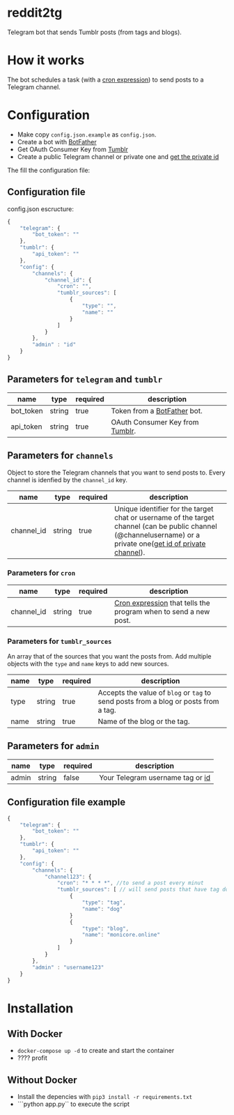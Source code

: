 # reddit2tg
Telegram bot that sends Tumblr posts (from tags and blogs).

# How it works
The bot schedules a task (with a [cron expression](https://www.wikiwand.com/en/Cron#/CRON_expression)) to send posts to a Telegram channel.

# Configuration
- Make copy `config.json.example` as `config.json`.
- Create a bot with [BotFather](https://t.me/BotFather)
- Get OAuth Consumer Key from [Tumblr](https://www.tumblr.com/oauth/apps)
- Create a public Telegram channel or private one and [get the private id](https://stackoverflow.com/a/39943226)


The fill the configuration file:
## Configuration file
config.json escructure:
```jsx
{
    "telegram": {
        "bot_token": ""
    },
    "tumblr": {
        "api_token": ""
    },
    "config": {
        "channels": {
            "channel_id": {
                "cron": "",
                "tumblr_sources": [
                    {   
                        "type": "",
                        "name": ""
                    }
                ]
            }
        },
        "admin" : "id"
    }
}
```

## Parameters for ``telegram`` and ``tumblr``
| name  | type  | required  | description 
|---|---|---|---|
| bot_token  | string  | true |  Token from a [BotFather](https://t.me/BotFather) bot. |   |
| api_token  | string  | true  |  OAuth Consumer Key from [Tumblr](https://www.tumblr.com/oauth/apps). |   |

## Parameters for ``channels``
Object to store the Telegram channels that you want to send posts to. Every channel is idenfied by the ```channel_id``` key.

| name  | type  | required  | description  |  
|---|---|---|---|
| channel_id  |  string | true  | Unique identifier for the target chat or username of the target channel (can be public channel (@channelusername) or a private one([get id of private channel](https://stackoverflow.com/a/39943226)).  |   |

### Parameters for ``cron``
| name  | type  | required  | description  |  
|---|---|---|---|
| channel_id  | string  | true  | [Cron expression](https://crontab.guru/) that tells the program when to send a new post.  |   |

### Parameters for ``tumblr_sources``
An array that of the sources that you want the posts from. Add multiple objects with the ``type`` and ``name`` keys to add new sources.

| name  | type  | required  | description  |  
|---|---|---|---|
| type  | string  | true  | Accepts the value of ``blog`` or ``tag`` to send posts from a blog or posts from a tag. |
| name  | string | true  |  Name of the blog or the tag.  |

## Parameters for ``admin``
| name  | type  | required  | description  |  
|---|---|---|---|
| admin  |  string | false  | Your Telegram username tag or [id](https://t.me/userinfobot)


## Configuration file example
```jsx
{
    "telegram": {
        "bot_token": ""
    },
    "tumblr": {
        "api_token": ""
    },
    "config": {
        "channels": {
            "channel123": {
                "cron": "* * * *", //to send a post every minut
                "tumblr_sources": [ // will send posts that have tag dog or post from monicore.online
                    {   
                        "type": "tag",
                        "name": "dog"
                    }
                    {   
                        "type": "blog",
                        "name": "monicore.online"
                    }
                ]
            }
        },
        "admin" : "username123"
    }
}
```
# Installation
## With Docker
- ``docker-compose up -d`` to create and start the container
- ???? profit
## Without Docker
- Install the depencies with ``pip3 install -r requirements.txt``
- ```python app.py`` to execute the script
